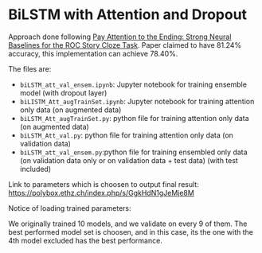# BiLSTM with Attention and Dropout

Approach done following [Pay Attention to the Ending:
Strong Neural Baselines for the ROC Story Cloze Task](https://aclanthology.info/papers/P17-2097/p17-2097). Paper claimed to have 81.24% accuracy, this implementation can achieve 78.40%.

The files are:
* `biLSTM_att_val_ensem.ipynb`: Jupyter notebook for training ensemble model (with dropout layer)
* `biLISTM_Att_augTrainSet.ipynb`: Jupyter notebook for training attention only data (on augmented data)
* `biLSTM_Att_augTrainSet.py`: python file for training attention only data (on augmented data)
* `biLSTM_Att_val.py`: python file for training attention only data (on validation data)
* `biLSTM_att_val_ensem.py`:python file for training ensembled only data (on validation data only or on validation data + test data) (with test included)  

Link to parameters which is choosen to output final result: https://polybox.ethz.ch/index.php/s/GgkHdN1gJeMje8M

Notice of loading trained parameters: 

We originally trained 10 models, and we validate on every 9 of them. The best performed model set is choosen, and in this case, its the one with the 4th model excluded has the best performance.

